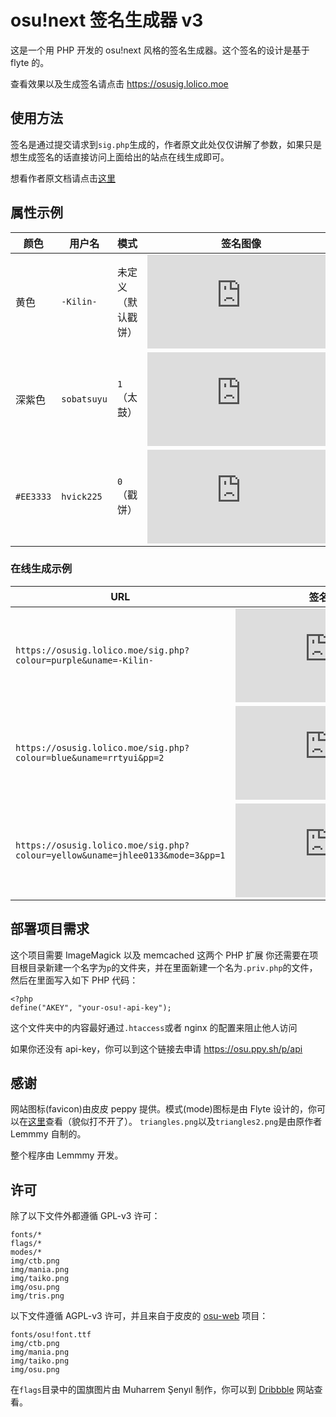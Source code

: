 # osu!next 签名生成器 v3
这是一个用 PHP 开发的 osu!next 风格的签名生成器。这个签名的设计是基于 flyte 的。

查看效果以及生成签名请点击 https://osusig.lolico.moe

## 使用方法
签名是通过提交请求到`sig.php`生成的，作者原文此处仅仅讲解了参数，如果只是想生成签名的话直接访问上面给出的站点在线生成即可。

想看作者原文档请点击[这里](https://github.com/Lemmmy/osusig)

## 属性示例

| 颜色 | 用户名  | 模式      | 签名图像 |
| -------- | -------- | ----------- |:-----:|
| 黄色  | `-Kilin-` | 未定义（默认戳饼） | ![](https://osusig.lolico.moe/sig.php?colour=yellow&uname=-Kilin-) |
| 深紫色   | `sobatsuyu`  | `1`（太鼓） | ![](https://osusig.lolico.moe/sig.php?colour=pink&uname=sobatsuyu&mode=1) |
| `#EE3333`| `hvick225`  | `0`（戳饼） | ![](https://osusig.lolico.moe/sig.php?colour=hexEE3333&uname=hvick225&mode=0) |


### 在线生成示例

| URL | 签名图像 |
| -------- | :--------: |
| `https://osusig.lolico.moe/sig.php?colour=purple&uname=-Kilin-` | ![](https://osusig.lolico.moe/sig.php?colour=purple&uname=-Kilin-) |
| `https://osusig.lolico.moe/sig.php?colour=blue&uname=rrtyui&pp=2` | ![](https://osusig.lolico.moe/sig.php?colour=blue&uname=rrtyui&pp=2)|
| `https://osusig.lolico.moe/sig.php?colour=yellow&uname=jhlee0133&mode=3&pp=1` |![](https://osusig.lolico.moe/sig.php?colour=yellow&uname=jhlee0133&mode=3&pp=1) |



## 部署项目需求
这个项目需要 ImageMagick 以及 memcached 这两个 PHP 扩展
你还需要在项目根目录新建一个名字为`p`的文件夹，并在里面新建一个名为`.priv.php`的文件，然后在里面写入如下 PHP 代码：

    <?php
    define("AKEY", "your-osu!-api-key");

这个文件夹中的内容最好通过`.htaccess`或者 nginx 的配置来阻止他人访问

如果你还没有 api-key，你可以到这个链接去申请 https://osu.ppy.sh/p/api


## 感谢
网站图标(favicon)由皮皮 peppy 提供。模式(mode)图标是由 Flyte 设计的，你可以在[这里](https://www.pixelapse.com/flyte/projects/osu!designs/files/)查看（貌似打不开了）。 `triangles.png`以及`triangles2.png`是由原作者 Lemmmy 自制的。

整个程序由 Lemmmy 开发。

## 许可
除了以下文件外都遵循 GPL-v3 许可：

```
fonts/*
flags/*
modes/*
img/ctb.png
img/mania.png
img/taiko.png
img/osu.png
img/tris.png
```

以下文件遵循 AGPL-v3 许可，并且来自于皮皮的 [osu-web](https://github.com/ppy/osu-web) 项目：
```
fonts/osu!font.ttf
img/ctb.png
img/mania.png
img/taiko.png
img/osu.png
```

在`flags`目录中的国旗图片由 Muharrem Şenyıl 制作，你可以到 [Dribbble](https://dribbble.com/shots/1211759-Free-195-Flat-Flags) 网站查看。
